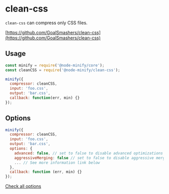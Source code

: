 # clean-css

`clean-css` can compress only CSS files.

[https://github.com/GoalSmashers/clean-css](https://github.com/GoalSmashers/clean-css)

## Usage

```js
const minify = require('@node-minify/core');
const cleanCSS = require('@node-minify/clean-css');

minify({
  compressor: cleanCSS,
  input: 'foo.css',
  output: 'bar.css',
  callback: function(err, min) {}
});
```

## Options

```js
minify({
  compressor: cleanCSS,
  input: 'foo.css',
  output: 'bar.css',
  options: {
    advanced: false, // set to false to disable advanced optimizations - selector & property merging, reduction, etc.
    aggressiveMerging: false // set to false to disable aggressive merging of properties.
    ... // See more information link below
  },
  callback: function (err, min) {}
});
```

[Check all options](https://github.com/jakubpawlowicz/clean-css/tree/3.4)
